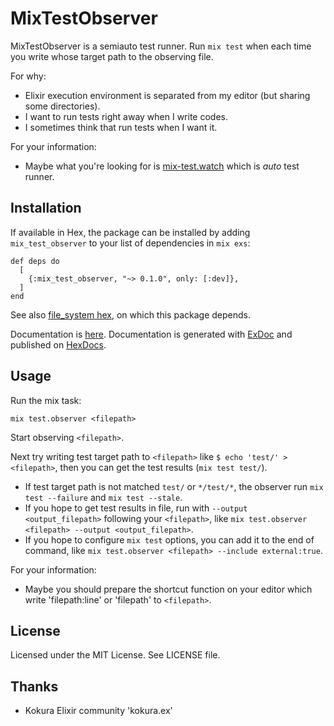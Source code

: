 # MixTestObserver

MixTestObserver is a semiauto test runner. Run `mix test` when each time you write whose target path to the observing file.

For why:

- Elixir execution environment is separated from my editor (but sharing some directories).
- I want to run tests right away when I write codes.
- I sometimes think that run tests when I want it.


For your information:

- Maybe what you're looking for is [mix-test.watch](https://github.com/lpil/mix-test.watch) which is _auto_ test runner.


## Installation

If available in Hex, the package can be installed by adding `mix_test_observer` to your list of dependencies in `mix exs`:

```
def deps do
  [
    {:mix_test_observer, "~> 0.1.0", only: [:dev]},
  ]
end
```

See also [file_system hex](https://github.com/falood/file_system#system-support), on which this package depends.

Documentation is [here](<https://hexdocs.pm/mix_test_observer>).
Documentation is generated with [ExDoc](https://github.com/elixir-lang/ex_doc)
and published on [HexDocs](https://hexdocs.pm).


## Usage

Run the mix task:

```
mix test.observer <filepath>
```

Start observing `<filepath>`.

Next try writing test target path to `<filepath>` like `$ echo 'test/' > <filepath>`,
then you can get the test results (`mix test test/`).

- If test target path is not matched `test/` or `*/test/*`, the observer run `mix test --failure` and `mix test --stale`.
- If you hope to get test results in file, run with `--output <output_filepath>` following your `<filepath>`, like `mix test.observer <filepath> --output <output_filepath>`.
- If you hope to configure `mix test` options, you can add it to the end of command, like `mix test.observer <filepath> --include external:true`.

For your information:

- Maybe you should prepare the shortcut function on your editor which write 'filepath:line' or 'filepath' to `<filepath>`.


## License

Licensed under the MIT License. See LICENSE file.


## Thanks

- Kokura Elixir community 'kokura.ex'
